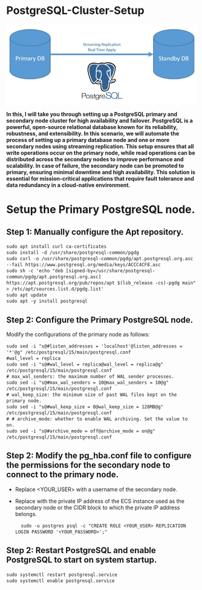 # PostgreSQL-Cluster-Setup

![](/images/postgresql-12-streaming-replication.jpg)

**In this, I will take you through setting up a PostgreSQL primary and secondary node cluster for high availability and failover. PostgreSQL is a powerful, open-source relational database known for its reliability, robustness, and extensibility. In this scenario, we will automate the process of setting up a primary database node and one or more secondary nodes using streaming replication. This setup ensures that all write operations occur on the primary node, while read operations can be distributed across the secondary nodes to improve performance and scalability. In case of failure, the secondary node can be promoted to primary, ensuring minimal downtime and high availability. This solution is essential for mission-critical applications that require fault tolerance and data redundancy in a cloud-native environment.**

<h1>Setup the Primary PostgreSQL node.</h1>
<h2>Step 1: Manually configure the Apt repository.</h2>

    sudo apt install curl ca-certificates
    sudo install -d /usr/share/postgresql-common/pgdg
    sudo curl -o /usr/share/postgresql-common/pgdg/apt.postgresql.org.asc --fail https://www.postgresql.org/media/keys/ACCC4CF8.asc
    sudo sh -c 'echo "deb [signed-by=/usr/share/postgresql-common/pgdg/apt.postgresql.org.asc] https://apt.postgresql.org/pub/repos/apt $(lsb_release -cs)-pgdg main" > /etc/apt/sources.list.d/pgdg.list'
    sudo apt update
    sudo apt -y install postgresql
    
<h2>Step 2: Configure the Primary PostgreSQL node.</h2>
Modify the configurations of the primary node as follows:
    
    sudo sed -i "s@#listen_addresses = 'localhost'@listen_addresses = '*'@g" /etc/postgresql/15/main/postgresql.conf
    #wal_level = replica
    sudo sed -i "s@#wal_level = replica@wal_level = replica@g" /etc/postgresql/15/main/postgresql.conf
    # max_wal_senders: the maximum number of WAL sender processes.
    sudo sed -i "s@#max_wal_senders = 10@max_wal_senders = 10@g" /etc/postgresql/15/main/postgresql.conf
    # wal_keep_size: the minimum size of past WAL files kept on the primary node.
    sudo sed -i "s@#wal_keep_size = 0@wal_keep_size = 128MB@g" /etc/postgresql/15/main/postgresql.conf
    # # archive_mode: whether to enable WAL archiving. Set the value to on.
    sudo sed -i "s@#archive_mode = off@archive_mode = on@g" /etc/postgresql/15/main/postgresql.conf

<h2>Step 2: Modify the pg_hba.conf file to configure the permissions for the secondary node to connect to the primary node.</h2>

- Replace <YOUR_USER> with a username of the secondary node.
- Replace <Private IP address or CIDR block of the secondary node> with the private IP address of the ECS instance used as the secondary node or the CIDR block to which the private IP address belongs.

        sudo -u postgres psql -c "CREATE ROLE <YOUR_USER> REPLICATION LOGIN PASSWORD '<YOUR_PASSWORD>';"

<h2>Step 2: Restart PostgreSQL and enable PostgreSQL to start on system startup.</h2>

    sudo systemctl restart postgresql.service
    sudo systemctl enable postgresql.service

